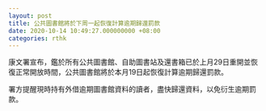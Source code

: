 ```yaml
---
layout: post
title: 公共圖書館將於下周一起恢復計算逾期歸還罰款
date: 2020-10-14 10:49:27.000000000 +08:00
categories: rthk
---
```


康文署宣布，鑑於所有公共圖書館、自助圖書站及還書箱已於上月29日重開並恢復正常開放時間，公共圖書館將於本月19日起恢復計算逾期歸還罰款。

署方提醒現時持有外借逾期圖書館資料的讀者，盡快歸還資料，以免衍生逾期罰款。
